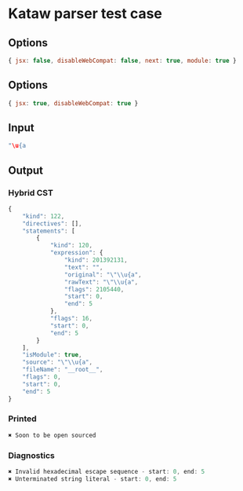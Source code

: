 # Kataw parser test case

## Options

`````js
{ jsx: false, disableWebCompat: false, next: true, module: true }
`````

## Options

`````js
{ jsx: true, disableWebCompat: true }
`````

## Input

`````js
"\u{a
`````

## Output

### Hybrid CST

```javascript
{
    "kind": 122,
    "directives": [],
    "statements": [
        {
            "kind": 120,
            "expression": {
                "kind": 201392131,
                "text": "",
                "original": "\"\\u{a",
                "rawText": "\"\\u{a",
                "flags": 2105440,
                "start": 0,
                "end": 5
            },
            "flags": 16,
            "start": 0,
            "end": 5
        }
    ],
    "isModule": true,
    "source": "\"\\u{a",
    "fileName": "__root__",
    "flags": 0,
    "start": 0,
    "end": 5
}
```

### Printed

```javascript
✖ Soon to be open sourced
```

### Diagnostics

```javascript
✖ Invalid hexadecimal escape sequence - start: 0, end: 5
✖ Unterminated string literal - start: 0, end: 5

```

